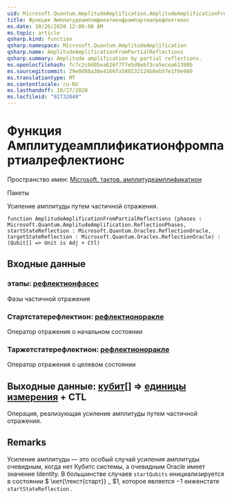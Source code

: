 ```yaml
---
uid: Microsoft.Quantum.AmplitudeAmplification.AmplitudeAmplificationFromPartialReflections
title: Функция Амплитудеамплификатионфромпартиалрефлектионс
ms.date: 10/26/2020 12:00:00 AM
ms.topic: article
qsharp.kind: function
qsharp.namespace: Microsoft.Quantum.AmplitudeAmplification
qsharp.name: AmplitudeAmplificationFromPartialReflections
qsharp.summary: Amplitude amplification by partial reflections.
ms.openlocfilehash: fc7c2c0d05ea626f7f7e5d8ebf3ce5ecea61390b
ms.sourcegitcommit: 29e0d88a30e4166fa580132124b0eb57e1f0e986
ms.translationtype: MT
ms.contentlocale: ru-RU
ms.lasthandoff: 10/27/2020
ms.locfileid: "92732048"
---
```

# <a name="amplitudeamplificationfrompartialreflections-function"></a>Функция Амплитудеамплификатионфромпартиалрефлектионс

Пространство имен: [Microsoft. тактов. амплитудеамплификатион](xref:Microsoft.Quantum.AmplitudeAmplification)

Пакеты [](https://nuget.org/packages/)


Усиление амплитуды путем частичной отражения.

```qsharp
function AmplitudeAmplificationFromPartialReflections (phases : Microsoft.Quantum.AmplitudeAmplification.ReflectionPhases, startStateReflection : Microsoft.Quantum.Oracles.ReflectionOracle, targetStateReflection : Microsoft.Quantum.Oracles.ReflectionOracle) : (Qubit[] => Unit is Adj + Ctl)
```


## <a name="input"></a>Входные данные

### <a name="phases--reflectionphases"></a>этапы: [рефлектионфасес](xref:Microsoft.Quantum.AmplitudeAmplification.ReflectionPhases)

Фазы частичной отражения


### <a name="startstatereflection--reflectionoracle"></a>Стартстатерефлектион: [рефлектионоракле](xref:Microsoft.Quantum.Oracles.ReflectionOracle)

Оператор отражения о начальном состоянии


### <a name="targetstatereflection--reflectionoracle"></a>Таржетстатерефлектион: [рефлектионоракле](xref:Microsoft.Quantum.Oracles.ReflectionOracle)

Оператор отражения о целевом состоянии



## <a name="output--qubit--unit-adj--ctl"></a>Выходные данные: [кубит](xref:microsoft.quantum.lang-ref.qubit)[] => [единицы измерения](xref:microsoft.quantum.lang-ref.unit) + CTL

Операция, реализующая усиление амплитуды путем частичной отражения.

## <a name="remarks"></a>Remarks

Усиление амплитуды — это особый случай усиления амплитуды очевидным, когда нет Кубитс системы, а очевидным Oracle имеет значение Identity.
В большинстве случаев `startQubits` инициализируется в состоянии $ \кет{\текст{старт}} \_ $1, которое является $-$1 еиженстате `startStateReflection` .